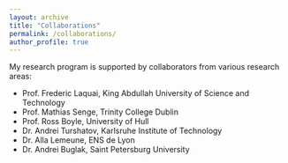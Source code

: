 ```yaml
---
layout: archive
title: "Collaborations"
permalink: /collaborations/
author_profile: true
---
```


My research program is supported by collaborators from various research areas:<br/>

* Prof. Frederic Laquai, King Abdullah University of Science and Technology<br/>
* Prof. Mathias Senge, Trinity College Dublin<br/>
* Prof. Ross Boyle, University of Hull<br/>
* Dr. Andrei Turshatov, Karlsruhe Institute of Technology<br/>
* Dr. Alla Lemeune, ENS de Lyon
* Dr. Andrei Buglak, Saint Petersburg University<br/>
